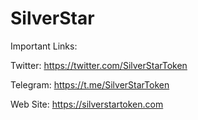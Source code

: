 # SilverStar

Important Links:


Twitter: https://twitter.com/SilverStarToken


Telegram: https://t.me/SilverStarToken


Web Site: https://silverstartoken.com
